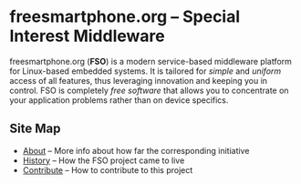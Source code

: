 # freesmartphone.org – Special Interest Middleware

freesmartphone.org (**FSO**) is a modern service-based middleware platform for Linux-based embedded systems. It is tailored for *simple* and *uniform* access of all features, thus leveraging innovation and keeping you in control. FSO is completely *free software* that allows you to concentrate on your application problems rather than on device specifics.

## Site Map

* [About](About) – More info about how far the corresponding initiative
* [History](History) – How the FSO project came to live
* [Contribute](Contribute) – How to contribute to this project

